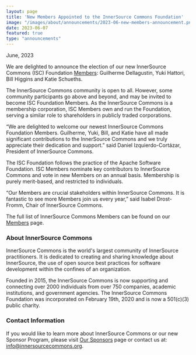 ```yaml
---
layout: page
title: 'New Members Appointed to the InnerSource Commons Foundation'
image: "/images/about/announcements/2023-06-new-members-announcement.png"
date: 2023-06-07
featured: true
type: "announcements"
---
```

 
June, 2023

We are delighted to announce the election of our new InnerSource Commons (ISC) Foundation [Members](https://innersourcecommons.org/about/members/): Guilherme Dellagustin, Yuki Hattori, Bill Higgins and Katie Schueths.

The InnerSource Commons community is open to all. However, some community participants go above and beyond, and may be invited to become ISC Foundation Members. As the InnerSource Commons is a membership corporation, ISC Members own and run the Foundation, serving a similar role to shareholders in publicly traded corporations.

“We are delighted to welcome our newest InnerSource Commons Foundation Members. Guilherme, Yuki, Bill, and Katie have all made significant contributions to the InnerSource Commons and we truly appreciate their dedication and support.” said Daniel Izquierdo-Cortázar, President of InnerSource Commons.

The ISC Foundation follows the practice of the Apache Software Foundation. ISC Members nominate key contributors to InnerSource Commons and vote in new Members on an annual basis. Membership is purely merit-based, and restricted to individuals.

“Our Members are crucial stakeholders within InnerSource Commons. It is fantastic to see more Members join us every year,” said Isabel Drost-Fromm, Chair of InnerSource Commons.

The full list of InnerSource Commons Members can be found on our [Members](https://innersourcecommons.org/about/members/) page.

### About InnerSource Commons

InnerSource Commons is the world's largest community of InnerSource practitioners. It is dedicated to creating and sharing knowledge about InnerSource, the use of open source best practices for software development within the confines of an organization.

Founded in 2015, the InnerSource Commons is now supporting and connecting over 2000 individuals from over 750 companies, academic institutions, and government agencies. The InnerSource Commons Foundation was incorporated on February 19th, 2020 and is now a 501(c)(3) public charity.

### Contact Information

If you would like to learn more about InnerSource Commons or our new Sponsor Program, please visit [Our Sponsors](https://innersourcecommons.org/about/sponsors/) page or contact us at: info@innersourcecommons.org.